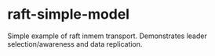 # raft-simple-model
Simple example of raft inmem transport. Demonstrates leader selection/awareness and data replication.
